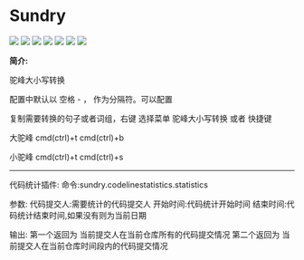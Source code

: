 # Sundry

![](https://img.shields.io/badge/version-1.0.0-brightgreen.svg) ![](https://img.shields.io/github/issues/odinsam/Sundry) ![](https://img.shields.io/github/forks/odinsam/Sundry) ![](https://img.shields.io/github/stars/odinsam/Sundry) ![](https://img.shields.io/badge/platform-typeScript-brightgreen.svg) ![](https://img.shields.io/github/license/odinsam/Sundry) [![](https://img.shields.io/badge/Blog-odinsam.com-blue.svg)](https://odinsam.com)

**简介:**

驼峰大小写转换

配置中默认以 空格 - ， 作为分隔符。可以配置

复制需要转换的句子或者词组，右键 选择菜单 驼峰大小写转换 或者 快捷键

大驼峰 cmd(ctrl)+t cmd(ctrl)+b

小驼峰 cmd(ctrl)+t cmd(ctrl)+s

---

代码统计插件:
命令:sundry.codelinestatistics.statistics

参数:
代码提交人:需要统计的代码提交人
开始时间:代码统计开始时间
结束时间:代码统计结束时间,如果没有则为当前日期

输出:
第一个返回为 当前提交人在当前仓库所有的代码提交情况
第二个返回为 当前提交人在当前仓库时间段内的代码提交情况
